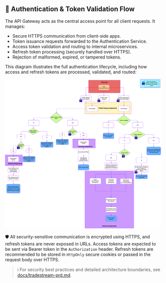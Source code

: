 ## 🔐 Authentication & Token Validation Flow

The API Gateway acts as the central access point for all client requests. It manages:

- Secure HTTPS communication from client-side apps.
- Token issuance requests forwarded to the Authentication Service.
- Access token validation and routing to internal microservices.
- Refresh token processing (securely handled over HTTPS).
- Rejection of malformed, expired, or tampered tokens.

This diagram illustrates the full authentication lifecycle, including how access and refresh tokens are processed, validated, and routed:

![Token Authentication Flow](docs/api-gateway-flow.drawio.png)

🛡️ All security-sensitive communication is encrypted using HTTPS, and refresh tokens are never exposed in URLs. Access tokens are expected to be sent via Bearer token in the `Authorization` header. Refresh tokens are recommended to be stored in `HttpOnly` secure cookies or passed in the request body over HTTPS.

> ℹ️ For security best practices and detailed architecture boundaries, see [docs/tradestream-prd.md](../docs/tradestream-prd.md).
